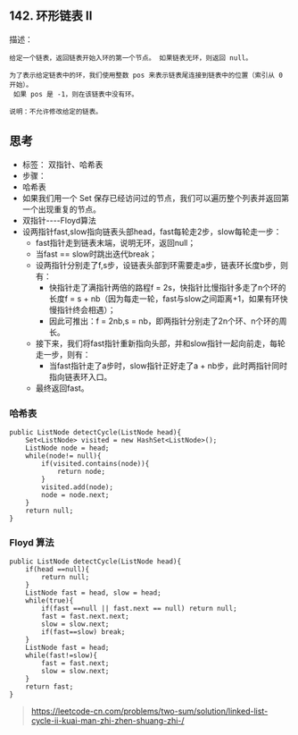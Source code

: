 ## 142. 环形链表 II

描述：
```
给定一个链表，返回链表开始入环的第一个节点。 如果链表无环，则返回 null。

为了表示给定链表中的环，我们使用整数 pos 来表示链表尾连接到链表中的位置（索引从 0 开始）。
 如果 pos 是 -1，则在该链表中没有环。

说明：不允许修改给定的链表。
```


## 思考
-   标签： 双指针、哈希表
-   步骤：
-   哈希表
-   如果我们用一个 Set 保存已经访问过的节点，我们可以遍历整个列表并返回第一个出现重复的节点。
-   双指针----Floyd算法
-   设两指针fast,slow指向链表头部head，fast每轮走2步，slow每轮走一步：
    -   fast指针走到链表末端，说明无环，返回null；
    -   当fast == slow时跳出迭代break；
    -   设两指针分别走了f,s步，设链表头部到环需要走a步，链表环长度b步，则有：
        -   快指针走了满指针两倍的路程f = 2s，快指针比慢指针多走了n个环的长度f = s + nb（因为每走一轮，fast与slow之间距离+1，如果有环快慢指针终会相遇）；
        -   因此可推出：f = 2nb,s = nb，即两指针分别走了2n个环、n个环的周长。
    -   接下来，我们将fast指针重新指向头部，并和slow指针一起向前走，每轮走一步，则有：
        -   当fast指针走了a步时，slow指针正好走了a + nb步，此时两指针同时指向链表环入口。
    -   最终返回fast。

### 哈希表
```
public ListNode detectCycle(ListNode head){
    Set<ListNode> visited = new HashSet<ListNode>();
    ListNode node = head;
    while(node!= null){
        if(visited.contains(node)){
            return node;
        }
        visited.add(node);
        node = node.next;
    }
    return null;
}
```

### Floyd 算法

```
public ListNode detectCycle(ListNode head){
    if(head ==null){
        return null;
    }
    ListNode fast = head, slow = head;
    while(true){
        if(fast ==null || fast.next == null) return null;
        fast = fast.next.next;
        slow = slow.next;
        if(fast==slow) break;
    }
    ListNode fast = head;
    while(fast!=slow){
        fast = fast.next;
        slow = slow.next;
    }
    return fast;
}
```




>https://leetcode-cn.com/problems/two-sum/solution/linked-list-cycle-ii-kuai-man-zhi-zhen-shuang-zhi-/
